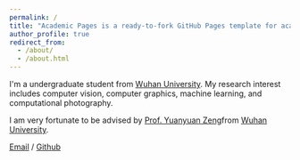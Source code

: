 ```yaml
---
permalink: /
title: "Academic Pages is a ready-to-fork GitHub Pages template for academic personal websites"
author_profile: true
redirect_from: 
  - /about/
  - /about.html
---
```


I'm a  undergraduate student from [Wuhan University](https://www.whu.edu.cn). My research interest includes computer vision, computer graphics, machine learning, and computational photography.

I am very fortunate to be advised by [Prof. Yuanyuan Zeng](https://www.aminer.cn/profile/54409854dabfae7d84b897b9)from [Wuhan University](https://www.whu.edu.cn).

[Email](mailto:yxchen2020@lzu.edu.cn) / [Github](https://github.com/robben2019)

